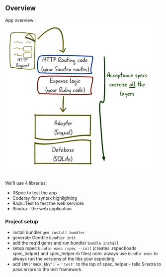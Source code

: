 ## Overview

App overview:
![App overview](app-layers-acceptance.png)

We'll use 4 libraries:
- RSpec to test the app
- Coderay for syntax highlighting
- Rack::Test to test the web services
- Sinatra - the web application
 
### Project setup

- install bundler `gem install bundler`
- generate Gemfile `bundler init`
- add the req'd gems and run bundler `bundle install`
- setup rspec `bundle exec rspec --init` (creates .rspec(loads spec_helper) and spec_helper.rb files)
	note: always use `bundle exec` to always run the versions of the libs your expecting
- add `ENV['RACK_ENV'] = 'test'` to the top of spec_helper - tells Sinatra to pass errprs to the test framework				
			